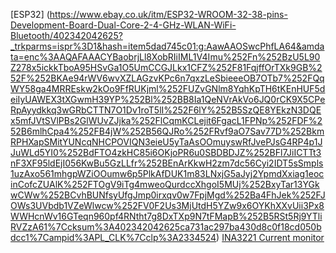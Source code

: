 [ESP32] (https://www.ebay.co.uk/itm/ESP32-WROOM-32-38-pins-Development-Board-Dual-Core-2-4-GHz-WLAN-WiFi-Bluetooth/402342042625?_trkparms=ispr%3D1&hash=item5dad745c01:g:AawAAOSwcPhfLA64&amdata=enc%3AAQAFAAACYBaobrjLl8XobRIiIML1V4Imu%252Fn%252BzU5L90Z278x5ickkTboA95HSvGa1O5UmCCGJLkx1CFZ%252F81FqjffOrTXk9GB%252F%252BKAe94rWV6wvXZLAGzvKPc6n7qxzLeSbieeeOB7OTb7%252FQqWY58ga4MRREskw2kOo9FfRUKjml%252FUZvGNlm8YqhKpTH6tKEnHUF5deiIyUAWEX3tXGwmH39YP%252Bl%252BB8Ia1QeNVrAkVo6JQ0rCK9X5CPeRpAyydkkq3wGRbCTTN7O1Dv1roT5lI%252F6lY%252B5SzQE8YEkzN3DQEx5mfJVtSVlPBs2GlWUvZJjka%252FlCqmKCLejit6FgacL1FPNp%252FDF%252B6mlhCpa4%252FB4jW%252B56QJRo%252FRvf9aO7Sav77D%252BkmRPHXapSMitYUNcqNHCPOVIQN3eieU5yTaAsOOmuyswRfJvePJsG4RP4p1JJuWLd5YI0%252BdFTO4zkHC85i6OKjoPR6u0SBDBDJZ%252BFl7JiICTTt3nF3XF95ldEjI056KwBu5GzLLfr%252BEnArKkwH2zm7dc56Cyi2IDT5sSmpls1uzAxo561mhgpWZiOOumw6p5PlkAfDUK1m83LNxjG5aJyj2YpmdXxiag1eocinCofcZUAlK%252FTOgV9iTg4mweoQurdccXhgoI5MUj%252BxyTar13YGkwCWw%252BCvhBUNfsyUfgJmp0irxqv0w7FpjMgd%252Ba4FhJek%252FJOWs3UVbdb1VZeWlwcw%252FV0F2Us3MjUtdH5YZw9x6OYKhXXvUii3Px8WWHcnWv16GTeqn960pf4RNtht7g8DxTXp9N7tFMapB%252B5RSt5Rj9YTliRVZzA61%7Ccksum%3A402342042625ca731ac297ba430d8c0f18cd050bdcc1%7Campid%3APL_CLK%7Cclp%3A2334524)
[INA3221 Current monitor](https://www.ebay.co.uk/i/163446749254?chn=ps&norover=1&mkevt=1&mkrid=710-134428-41853-0&mkcid=2&itemid=163446749254&targetid=1000147649940&device=c&mktype=pla&googleloc=1006707&poi=&campaignid=10199419198&mkgroupid=101401897145&rlsatarget=pla-1000147649940&abcId=1145984&merchantid=113573508&gclid=Cj0KCQiAwf39BRCCARIsALXWETzhERPPQXzHob17vi2XjfhsrnSkbK8g-KtXfIOlEvVThuQ1JmFm1T4aAqegEALw_wcB)

